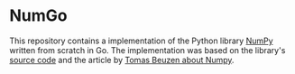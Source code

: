 # NumGo

This repository contains a implementation of the Python library [NumPy](https://numpy.org/)  written from scratch in Go. The implementation was based on the library's [source code](https://github.com/numpy/numpy) and the article by [Tomas Beuzen about Numpy](https://www.tomasbeuzen.com/python-programming-for-data-science/chapters/chapter6-numpy-addendum.html).
